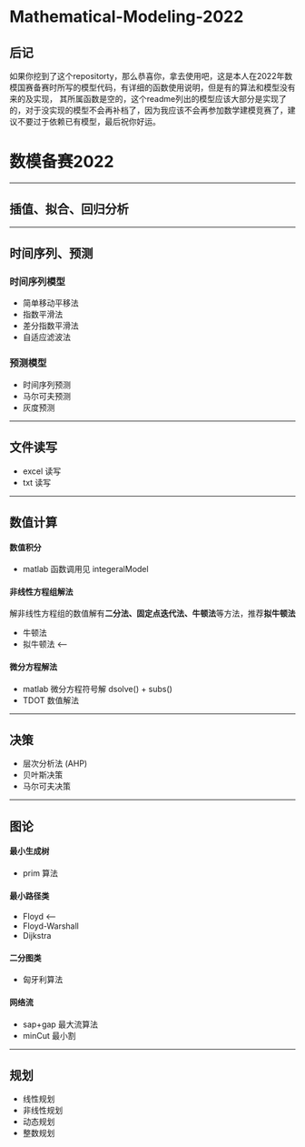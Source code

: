 # Mathematical-Modeling-2022
## 后记
如果你挖到了这个repositorty，那么恭喜你，拿去使用吧，这是本人在2022年数模国赛备赛时所写的模型代码，有详细的函数使用说明，但是有的算法和模型没有来的及实现，
其所属函数是空的，这个readme列出的模型应该大部分是实现了的，对于没实现的模型不会再补档了，因为我应该不会再参加数学建模竞赛了，建议不要过于依赖已有模型，最后祝你好运。

# 数模备赛2022
---
## 插值、拟合、回归分析
---
## 时间序列、预测
### 时间序列模型
- 简单移动平移法
- 指数平滑法
- 差分指数平滑法
- 自适应滤波法
### 预测模型
- 时间序列预测
- 马尔可夫预测
- 灰度预测
---
## 文件读写
- excel 读写
- txt 读写
---
## 数值计算
#### 数值积分
- matlab 函数调用见 integeralModel
#### 非线性方程组解法
解非线性方程组的数值解有**二分法、固定点迭代法、牛顿法**等方法，推荐**拟牛顿法**
- 牛顿法
- 拟牛顿法 <--
#### 微分方程解法
- matlab 微分方程符号解 dsolve() + subs()
- TDOT 数值解法
---
## 决策
- 层次分析法 (AHP)
- 贝叶斯决策
- 马尔可夫决策
---
## 图论
#### 最小生成树
- prim 算法
#### 最小路径类
- Floyd <--
- Floyd-Warshall
- Dijkstra
#### 二分图类
- 匈牙利算法
#### 网络流
- sap+gap 最大流算法
- minCut 最小割
---
## 规划
- 线性规划
- 非线性规划
- 动态规划
- 整数规划
